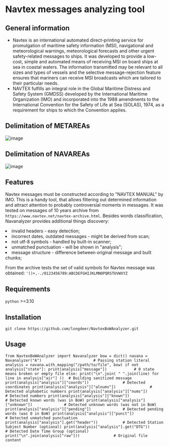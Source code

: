 Navtex messages analyzing tool
==============================

General information
-------------------
<ul>
  <li>Navtex is an international automated direct-printing service for promulgation of
maritime safety information (MSI), navigational and meteorological warnings, meteorological
forecasts and other urgent safety-related messages to ships. It was developed to provide a
low-cost, simple and automated means of receiving MSI on board ships at sea in coastal
waters. The information transmitted may be relevant to all sizes and types of vessels and the
selective message-rejection feature ensures that mariners can receive MSI broadcasts which
are tailored to their particular needs.
  </li>
  <li>NAVTEX fulfills an integral role in the Global Maritime Distress and Safety System
(GMDSS) developed by the International Maritime Organization (IMO) and incorporated into
the 1988 amendments to the International Convention for the Safety of Life at Sea
(SOLAS), 1974, as a requirement for ships to which the Convention applies.
  </li>
</ul>

Delimitation of METAREAs
------------------------
![image](https://github.com/user-attachments/assets/29c92b08-fc42-487c-b81b-1bb34b30621f)

Delimitation of NAVAREAs
------------------------
![image](https://github.com/user-attachments/assets/54894784-130f-4007-8a40-2b618624859f)

Features
--------
Navtex messages must be constructed according to "NAVTEX MANUAL" by IMO. This is a handy tool,
that allows filtering out determined information and attract attention to probably controversial moments
in messages.
It was tested on messages of 10 years archive from ``https://www.navtex.net/navtex-archive.html``.
Besides words classification, Navanalyzer provides additional things discovery:
<li>invalid headers - easy detection;</li>
<li>incorrect dates, outdated messages - might be derived from scan;</li>
<li>not utf-8 symbols - handled by built-in scanner;</li>
<li>unmatched punctuation - will be shown in "analysis";</li>
<li>message structure - difference between original message and built chunks;</li>

From the archive tests the set of valid symbols for Navtex message was obtained:
``'()+,-./0123456789:ABCDEFGHIJKLMNOPQRSTUVWXYZ``

Requirements
------------
``python`` >=3.10

Installation
-------------
``
git clone https://github.com/longdeer/NavtexBoWAnalyzer.git
``

Usage
-----
``
from NavtexBoWAnalyzer import Navanalyzer
bow = dict()
navana = Navanalyzer("A")						# Passing station literal
analysis = navana.with_mapping("/path/to/file", bow)
if not analysis["state"]: print(analysis["message"])			# 0 state means broken or empty file
else:
	print("\n".join( " ".join(line) for line in analysis["air"] ))	# Building sanitized message
	print(analysis["analysis"]["coords"])				# Detected coordinates
	print(analysis["analysis"]["alnums"])				# Detected alphabetic numbers
	print(analysis["analysis"]["nums"])				# Detected numbers
	print(analysis["analysis"]["known"])				# Detected known words (was in BoW)
	print(analysis["analysis"]["unknown"])				# Detected unknown words (was not in BoW)
	print(analysis["analysis"]["pending"])				# Detected pending words (was 0 in BoW)
	print(analysis["analysis"]["punct"])				# Detected unmatched punctuation
	print(analysis["analysis"].get("header"))			# Detected Station Subject Number (optional)
	print(analysis["analysis"].get("DTG"))				# Detected Date Time Group (optional)
	print("\n".join(analysis["raw"]))				# Original file content
``
